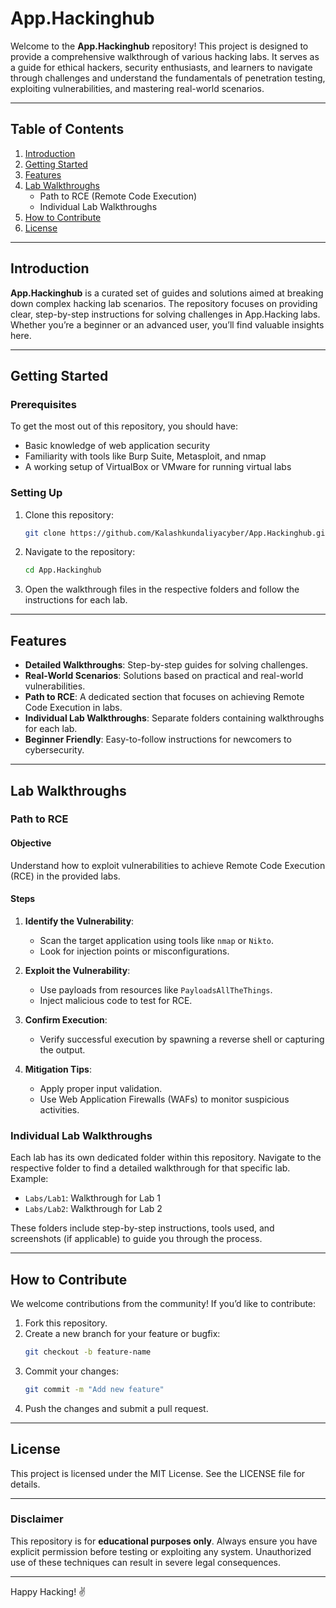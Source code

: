 # App.Hackinghub

Welcome to the **App.Hackinghub** repository! This project is designed to provide a comprehensive walkthrough of various hacking labs. It serves as a guide for ethical hackers, security enthusiasts, and learners to navigate through challenges and understand the fundamentals of penetration testing, exploiting vulnerabilities, and mastering real-world scenarios.

---

## Table of Contents

1. [Introduction](#introduction)
2. [Getting Started](#getting-started)
3. [Features](#features)
4. [Lab Walkthroughs](#lab-walkthroughs)
   - Path to RCE (Remote Code Execution)
   - Individual Lab Walkthroughs
5. [How to Contribute](#how-to-contribute)
6. [License](#license)

---

## Introduction

**App.Hackinghub** is a curated set of guides and solutions aimed at breaking down complex hacking lab scenarios. The repository focuses on providing clear, step-by-step instructions for solving challenges in App.Hacking labs. Whether you’re a beginner or an advanced user, you’ll find valuable insights here.

---

## Getting Started

### Prerequisites

To get the most out of this repository, you should have:

- Basic knowledge of web application security
- Familiarity with tools like Burp Suite, Metasploit, and nmap
- A working setup of VirtualBox or VMware for running virtual labs

### Setting Up

1. Clone this repository:
   ```bash
   git clone https://github.com/Kalashkundaliyacyber/App.Hackinghub.git
   ```
2. Navigate to the repository:
   ```bash
   cd App.Hackinghub
   ```
3. Open the walkthrough files in the respective folders and follow the instructions for each lab.

---

## Features

- **Detailed Walkthroughs**: Step-by-step guides for solving challenges.
- **Real-World Scenarios**: Solutions based on practical and real-world vulnerabilities.
- **Path to RCE**: A dedicated section that focuses on achieving Remote Code Execution in labs.
- **Individual Lab Walkthroughs**: Separate folders containing walkthroughs for each lab.
- **Beginner Friendly**: Easy-to-follow instructions for newcomers to cybersecurity.

---

## Lab Walkthroughs

### Path to RCE

#### Objective

Understand how to exploit vulnerabilities to achieve Remote Code Execution (RCE) in the provided labs.

#### Steps

1. **Identify the Vulnerability**:

   - Scan the target application using tools like `nmap` or `Nikto`.
   - Look for injection points or misconfigurations.

2. **Exploit the Vulnerability**:

   - Use payloads from resources like `PayloadsAllTheThings`.
   - Inject malicious code to test for RCE.

3. **Confirm Execution**:

   - Verify successful execution by spawning a reverse shell or capturing the output.

4. **Mitigation Tips**:
   - Apply proper input validation.
   - Use Web Application Firewalls (WAFs) to monitor suspicious activities.

### Individual Lab Walkthroughs

Each lab has its own dedicated folder within this repository. Navigate to the respective folder to find a detailed walkthrough for that specific lab. Example:

- `Labs/Lab1`: Walkthrough for Lab 1
- `Labs/Lab2`: Walkthrough for Lab 2

These folders include step-by-step instructions, tools used, and screenshots (if applicable) to guide you through the process.

---

## How to Contribute

We welcome contributions from the community! If you’d like to contribute:

1. Fork this repository.
2. Create a new branch for your feature or bugfix:
   ```bash
   git checkout -b feature-name
   ```
3. Commit your changes:
   ```bash
   git commit -m "Add new feature"
   ```
4. Push the changes and submit a pull request.

---

## License

This project is licensed under the MIT License. See the LICENSE file for details.

---

### Disclaimer

This repository is for **educational purposes only**. Always ensure you have explicit permission before testing or exploiting any system. Unauthorized use of these techniques can result in severe legal consequences.

---

Happy Hacking! ✌️
